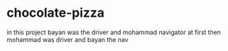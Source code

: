 # chocolate-pizza

in this project 
bayan was the driver and mohammad navigator at first
then mohammad was driver and bayan the nav 